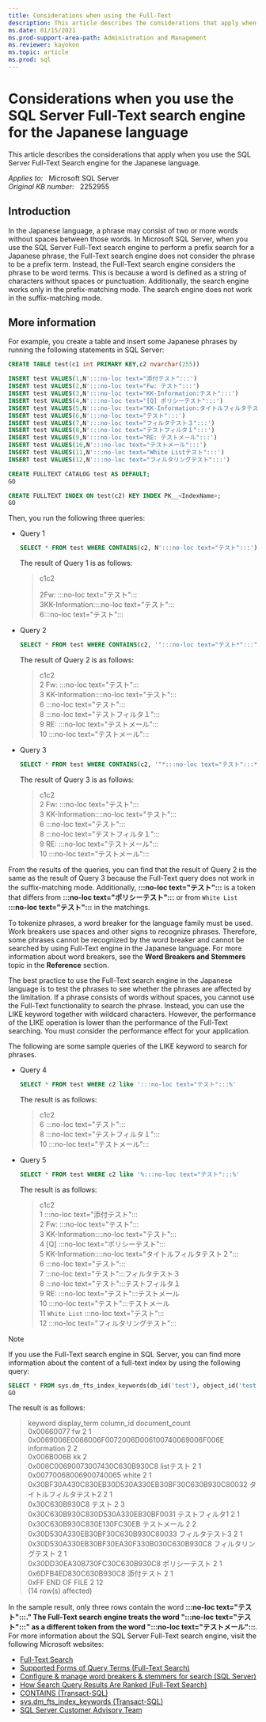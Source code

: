 ```yaml
---
title: Considerations when using the Full-Text
description: This article describes the considerations that apply when you use the SQL Server Full-Text Search engine for the Japanese language.
ms.date: 01/15/2021
ms.prod-support-area-path: Administration and Management
ms.reviewer: kayokon
ms.topic: article
ms.prod: sql 
---
```

# Considerations when you use the SQL Server Full-Text search engine for the Japanese language

This article describes the considerations that apply when you use the SQL Server Full-Text Search engine for the Japanese language.

_Applies to:_ &nbsp; Microsoft SQL Server  
_Original KB number:_ &nbsp; 2252955

## Introduction

In the Japanese language, a phrase may consist of two or more words without spaces between those words. In Microsoft SQL Server, when you use the SQL Server Full-Text search engine to perform a prefix search for a Japanese phrase, the Full-Text search engine does not consider the phrase to be a prefix term. Instead, the Full-Text search engine considers the phrase to be word terms. This is because a word is defined as a string of characters without spaces or punctuation. Additionally, the search engine works only in the prefix-matching mode. The search engine does not work in the suffix-matching mode.

## More information

For example, you create a table and insert some Japanese phrases by running the following statements in SQL Server:

```sql
CREATE TABLE test(c1 int PRIMARY KEY,c2 nvarchar(255))

INSERT test VALUES(1,N':::no-loc text="添付テスト":::')
INSERT test VALUES(2,N':::no-loc text="Fw: テスト":::')
INSERT test VALUES(3,N':::no-loc text="KK-Information:テスト":::')
INSERT test VALUES(4,N':::no-loc text="[Q] ポリシーテスト":::')
INSERT test VALUES(5,N':::no-loc text="KK-Information:タイトルフィルタテスト２":::')
INSERT test VALUES(6,N':::no-loc text="テスト":::')
INSERT test VALUES(7,N':::no-loc text="フィルタテスト３":::')
INSERT test VALUES(8,N':::no-loc text="テストフィルタ１":::')
INSERT test VALUES(9,N':::no-loc text="RE: テストメール":::')
INSERT test VALUES(10,N':::no-loc text="テストメール":::')
INSERT test VALUES(11,N':::no-loc text="White Listテスト":::')
INSERT test VALUES(12,N':::no-loc text="フィルタリングテスト":::')

CREATE FULLTEXT CATALOG test AS DEFAULT;
GO

CREATE FULLTEXT INDEX ON test(c2) KEY INDEX PK__<IndexName>;
GO
```

Then, you run the following three queries:

- Query 1

    ```sql
    SELECT * FROM test WHERE CONTAINS(c2, N':::no-loc text="テスト":::')
    ```

    The result of Query 1 is as follows:

    > c1c2
    >
    > 2Fw: :::no-loc text="テスト":::  
    3KK-Information::::no-loc text="テスト":::  
    6:::no-loc text="テスト":::

- Query 2

    ```sql
    SELECT * FROM test WHERE CONTAINS(c2, '":::no-loc text="テスト*":::"')
    ```

    The result of Query 2 is as follows:

    > c1c2  
    2 Fw: :::no-loc text="テスト":::  
    3 KK-Information::::no-loc text="テスト":::  
    6 :::no-loc text="テスト":::  
    8 :::no-loc text="テストフィルタ１":::  
    9 RE: :::no-loc text="テストメール":::  
    10 :::no-loc text="テストメール":::  

- Query 3

    ```sql
    SELECT * FROM test WHERE CONTAINS(c2, '"*:::no-loc text="テスト":::*"')
    ```

    The result of Query 3 is as follows:

    > c1c2  
    2 Fw: :::no-loc text="テスト":::  
    3 KK-Information::::no-loc text="テスト":::  
    6 :::no-loc text="テスト":::  
    8 :::no-loc text="テストフィルタ１":::  
    9 RE: :::no-loc text="テストメール":::  
    10 :::no-loc text="テストメール":::

From the results of the queries, you can find that the result of Query 2 is the same as the result of Query 3 because the Full-Text query does not work in the suffix-matching mode. Additionally, **:::no-loc text="テスト":::** is a token that differs from **:::no-loc text="ポリシーテスト":::** or from `White List` **:::no-loc text="テスト":::** in the matchings.

To tokenize phrases, a word breaker for the language family must be used. Work breakers use spaces and other signs to recognize phrases. Therefore, some phrases cannot be recognized by the word breaker and cannot be searched by using Full-Text engine in the Japanese language. For more information about word breakers, see the **Word Breakers and Stemmers** topic in the **Reference** section.

The best practice to use the Full-Text search engine in the Japanese language is to test the phrases to see whether the phrases are affected by the limitation. If a phrase consists of words without spaces, you cannot use the Full-Text functionality to search the phrase. Instead, you can use the LIKE keyword together with wildcard characters. However, the performance of the LIKE operation is lower than the performance of the Full-Text searching. You must consider the performance effect for your application.

The following are some sample queries of the LIKE keyword to search for phrases.

- Query 4

    ```sql
    SELECT * FROM test WHERE c2 like ':::no-loc text="テスト":::%'
    ```

    The result is as follows:

    > c1c2  
    6 :::no-loc text="テスト":::  
    8 :::no-loc text="テストフィルタ１":::  
    10 :::no-loc text="テストメール":::

- Query 5

    ```sql
    SELECT * FROM test WHERE c2 like '%:::no-loc text="テスト":::%'
    ```

    The result is as follows:

    > c1c2  
    1 :::no-loc text="添付テスト":::  
    2 Fw: :::no-loc text="テスト":::  
    3 KK-Information::::no-loc text="テスト":::  
    4 [Q] :::no-loc text="ポリシーテスト":::  
    5 KK-Information::::no-loc text="タイトルフィルタテスト２":::  
    6 :::no-loc text="テスト":::  
    7 :::no-loc text="テスト":::フィルタテスト３  
    8 :::no-loc text="テスト":::テストフィルタ１  
    9 RE: :::no-loc text="テスト":::テストメール  
    10 :::no-loc text="テスト":::テストメール  
    11 `White List` :::no-loc text="テスト":::  
    12 :::no-loc text="フィルタリングテスト":::

> [!NOTE]
> If you use the Full-Text search engine in SQL Server, you can find more information about the content of a full-text index by using the following query:

```sql
SELECT * FROM sys.dm_fts_index_keywords(db_id('test'), object_id('test'))
GO
```

The result is as follows:

> keyword display_term column_id document_count  
0x00660077 fw 2 1  
0x0069006E0066006F0072006D006100740069006F006E information 2 2  
0x006B006B kk 2  
0x006C00690073007430C630B930C8 listテスト 2 1  
0x00770068006900740065 white 2 1  
0x30BF30A430C830EB30D530A330EB30BF30C630B930C80032 タイトルフィルタテスト2 2 1  
0x30C630B930C8 テスト 2 3  
0x30C630B930C830D530A330EB30BF0031 テストフィルタ1 2 1  
0x30C630B930C830E130FC30EB テストメール 2 2  
0x30D530A330EB30BF30C630B930C80033 フィルタテスト3 2 1  
0x30D530A330EB30BF30EA30F330B030C630B930C8 フィルタリングテスト 2 1  
0x30DD30EA30B730FC30C630B930C8 ポリシーテスト 2 1  
0x6DFB4ED830C630B930C8 添付テスト 2 1  
0xFF END OF FILE 2 12  
(14 row(s) affected)

In the sample result, only three rows contain the word **:::no-loc text="テスト":::." The Full-Text search engine treats the word ":::no-loc text="テスト":::" as a different token from the word ":::no-loc text="テストメール":::**.
For more information about the SQL Server Full-Text search engine, visit the following Microsoft websites:

- [Full-Text Search](/sql/relational-databases/search/full-text-search)
- [Supported Forms of Query Terms (Full-Text Search)](/previous-versions/sql/sql-server-2008-r2/cc879300(v=sql.105))
- [Configure & manage word breakers & stemmers for search (SQL Server)](/sql/relational-databases/search/configure-and-manage-word-breakers-and-stemmers-for-search)
- [How Search Query Results Are Ranked (Full-Text Search)](/previous-versions/sql/sql-server-2008-r2/ms142524(v=sql.105))
- [CONTAINS (Transact-SQL)](/sql/t-sql/queries/contains-transact-sql)
- [sys.dm_fts_index_keywords (Transact-SQL)](/sql/relational-databases/system-dynamic-management-views/sys-dm-fts-index-keywords-transact-sql)
- [SQL Server Customer Advisory Team](/archive/blogs/sqlcat/)
